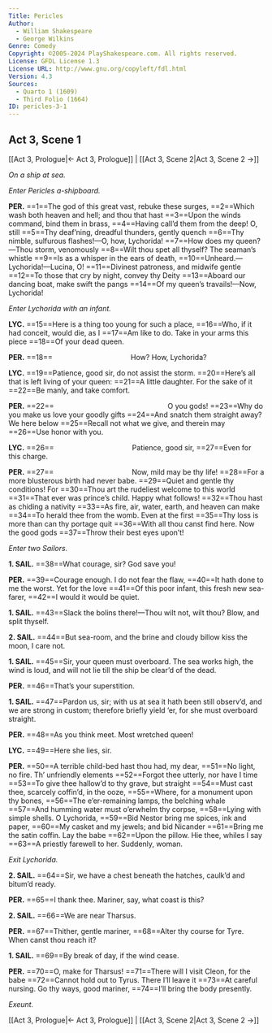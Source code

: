 ```yaml
---
Title: Pericles
Author: 
  - William Shakespeare
  - George Wilkins
Genre: Comedy
Copyright: ©2005-2024 PlayShakespeare.com. All rights reserved.
License: GFDL License 1.3
License URL: http://www.gnu.org/copyleft/fdl.html
Version: 4.3
Sources:
  - Quarto 1 (1609)
  - Third Folio (1664)
ID: pericles-3-1
---
```


## Act 3, Scene 1
[[Act 3, Prologue|← Act 3, Prologue]] | [[Act 3, Scene 2|Act 3, Scene 2 →]]

*On a ship at sea.*

*Enter Pericles a-shipboard.*

**PER.**
==1==The god of this great vast, rebuke these surges,
==2==Which wash both heaven and hell; and thou that hast
==3==Upon the winds command, bind them in brass,
==4==Having call’d them from the deep! O, still
==5==Thy deaf’ning, dreadful thunders, gently quench
==6==Thy nimble, sulfurous flashes!—O, how, Lychorida!
==7==How does my queen?—Thou storm, venomously
==8==Wilt thou spet all thyself? The seaman’s whistle
==9==Is as a whisper in the ears of death,
==10==Unheard.—Lychorida!—Lucina, O!
==11==Divinest patroness, and midwife gentle
==12==To those that cry by night, convey thy Deity
==13==Aboard our dancing boat, make swift the pangs
==14==Of my queen’s travails!—Now, Lychorida!

*Enter Lychorida with an infant.*

**LYC.**
==15==Here is a thing too young for such a place,
==16==Who, if it had conceit, would die, as I
==17==Am like to do. Take in your arms this piece
==18==Of your dead queen.

**PER.**
==18==           How? How, Lychorida?

**LYC.**
==19==Patience, good sir, do not assist the storm.
==20==Here’s all that is left living of your queen:
==21==A little daughter. For the sake of it
==22==Be manly, and take comfort.

**PER.**
==22==                O you gods!
==23==Why do you make us love your goodly gifts
==24==And snatch them straight away? We here below
==25==Recall not what we give, and therein may
==26==Use honor with you.

**LYC.**
==26==           Patience, good sir,
==27==Even for this charge.

**PER.**
==27==           Now, mild may be thy life!
==28==For a more blusterous birth had never babe.
==29==Quiet and gentle thy conditions! For
==30==Thou art the rudeliest welcome to this world
==31==That ever was prince’s child. Happy what follows!
==32==Thou hast as chiding a nativity
==33==As fire, air, water, earth, and heaven can make
==34==To herald thee from the womb. Even at the first
==35==Thy loss is more than can thy portage quit
==36==With all thou canst find here. Now the good gods
==37==Throw their best eyes upon’t!

*Enter two Sailors.*

**1. SAIL.**
==38==What courage, sir? God save you!

**PER.**
==39==Courage enough. I do not fear the flaw,
==40==It hath done to me the worst. Yet for the love
==41==Of this poor infant, this fresh new sea-farer,
==42==I would it would be quiet.

**1. SAIL.**
==43==Slack the bolins there!—Thou wilt not, wilt thou? Blow, and split thyself.

**2. SAIL.**
==44==But sea-room, and the brine and cloudy billow kiss the moon, I care not.

**1. SAIL.**
==45==Sir, your queen must overboard. The sea works high, the wind is loud, and will not lie till the ship be clear’d of the dead.

**PER.**
==46==That’s your superstition.

**1. SAIL.**
==47==Pardon us, sir; with us at sea it hath been still observ’d, and we are strong in custom; therefore briefly yield ’er, for she must overboard straight.

**PER.**
==48==As you think meet. Most wretched queen!

**LYC.**
==49==Here she lies, sir.

**PER.**
==50==A terrible child-bed hast thou had, my dear,
==51==No light, no fire. Th’ unfriendly elements
==52==Forgot thee utterly, nor have I time
==53==To give thee hallow’d to thy grave, but straight
==54==Must cast thee, scarcely coffin’d, in the ooze,
==55==Where, for a monument upon thy bones,
==56==The e’er-remaining lamps, the belching whale
==57==And humming water must o’erwhelm thy corpse,
==58==Lying with simple shells. O Lychorida,
==59==Bid Nestor bring me spices, ink and paper,
==60==My casket and my jewels; and bid Nicander
==61==Bring me the satin coffin. Lay the babe
==62==Upon the pillow. Hie thee, whiles I say
==63==A priestly farewell to her. Suddenly, woman.

*Exit Lychorida.*

**2. SAIL.**
==64==Sir, we have a chest beneath the hatches, caulk’d and bitum’d ready.

**PER.**
==65==I thank thee. Mariner, say, what coast is this?

**2. SAIL.**
==66==We are near Tharsus.

**PER.**
==67==Thither, gentle mariner,
==68==Alter thy course for Tyre. When canst thou reach it?

**1. SAIL.**
==69==By break of day, if the wind cease.

**PER.**
==70==O, make for Tharsus!
==71==There will I visit Cleon, for the babe
==72==Cannot hold out to Tyrus. There I’ll leave it
==73==At careful nursing. Go thy ways, good mariner,
==74==I’ll bring the body presently.

*Exeunt.*

[[Act 3, Prologue|← Act 3, Prologue]] | [[Act 3, Scene 2|Act 3, Scene 2 →]]